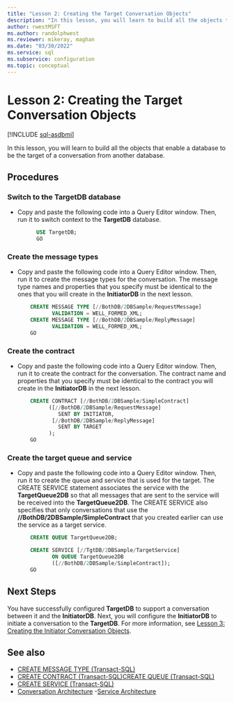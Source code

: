 ```yaml
---
title: "Lesson 2: Creating the Target Conversation Objects"
description: "In this lesson, you will learn to build all the objects that enable a database to be the target of a conversation from another database."
author: rwestMSFT
ms.author: randolphwest
ms.reviewer: mikeray, maghan
ms.date: "03/30/2022"
ms.service: sql
ms.subservice: configuration
ms.topic: conceptual
---
```


# Lesson 2: Creating the Target Conversation Objects

[!INCLUDE [sql-asdbmi](../../includes/applies-to-version/sql-asdbmi.md)]

In this lesson, you will learn to build all the objects that enable a database to be the target of a conversation from another database.

## Procedures

### Switch to the TargetDB database

- Copy and paste the following code into a Query Editor window. Then, run it to switch context to the **TargetDB** database.

  ```sql
        USE TargetDB;
        GO
  ```

### Create the message types

- Copy and paste the following code into a Query Editor window. Then, run it to create the message types for the conversation. The message type names and properties that you specify must be identical to the ones that you will create in the **InitiatorDB** in the next lesson.

    ```sql
        CREATE MESSAGE TYPE [//BothDB/2DBSample/RequestMessage]
               VALIDATION = WELL_FORMED_XML;
        CREATE MESSAGE TYPE [//BothDB/2DBSample/ReplyMessage]
               VALIDATION = WELL_FORMED_XML;
        GO
    ```

### Create the contract

- Copy and paste the following code into a Query Editor window. Then, run it to create the contract for the conversation. The contract name and properties that you specify must be identical to the contract you will create in the **InitiatorDB** in the next lesson.

    ```sql
        CREATE CONTRACT [//BothDB/2DBSample/SimpleContract]
              ([//BothDB/2DBSample/RequestMessage]
                 SENT BY INITIATOR,
               [//BothDB/2DBSample/ReplyMessage]
                 SENT BY TARGET
              );
        GO
    ```

### Create the target queue and service

- Copy and paste the following code into a Query Editor window. Then, run it to create the queue and service that is used for the target. The CREATE SERVICE statement associates the service with the **TargetQueue2DB** so that all messages that are sent to the service will be received into the **TargetQueue2DB**. The CREATE SERVICE also specifies that only conversations that use the **//BothDB/2DBSample/SimpleContract** that you created earlier can use the service as a target service.

    ```sql
        CREATE QUEUE TargetQueue2DB;

        CREATE SERVICE [//TgtDB/2DBSample/TargetService]
               ON QUEUE TargetQueue2DB
               ([//BothDB/2DBSample/SimpleContract]);
        GO
    ```

## Next Steps

You have successfully configured **TargetDB** to support a conversation between it and the **InitiatorDB**. Next, you will configure the **InitiatorDB** to initiate a conversation to the **TargetDB**. For more information, see [Lesson 3: Creating the Initiator Conversation Objects](lesson-3-creating-the-initiator-conversation-objects.md).

## See also

- [CREATE MESSAGE TYPE (Transact-SQL)](../../t-sql/statements/create-message-type-transact-sql.md)
- [CREATE CONTRACT (Transact-SQL)](../../t-sql/statements/create-contract-transact-sql.md)[CREATE QUEUE (Transact-SQL)](../../t-sql/statements/create-queue-transact-sql.md)
- [CREATE SERVICE (Transact-SQL)](../../t-sql/statements/create-service-transact-sql.md)
- [Conversation Architecture](conversation-architecture.md)
-[Service Architecture](service-architecture.md)
